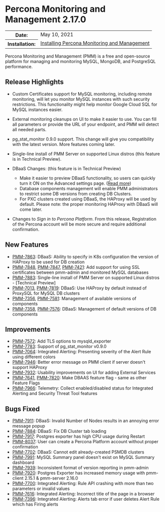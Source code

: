 # Percona Monitoring and Management 2.17.0

<table class="docutils field-list" frame="void" rules="none">
  <colgroup>
    <col class="field-name">
    <col class="field-body">
  </colgroup>
  <tbody valign="top">
    <tr class="field-odd field">
      <th class="field-name">Date:</th>
      <td class="field-body">May 10, 2021</td>
    </tr>
    <tr class="field-even field">
      <th class="field-name">Installation:</th>
      <td class="field-body">
        <a class="reference external" href="https://www.percona.com/software/pmm/quickstart">Installing Percona Monitoring and Management</a></td>
    </tr>
  </tbody>
</table>

Percona Monitoring and Management (PMM) is a free and open-source platform for managing and monitoring MySQL, MongoDB, and PostgreSQL performance.

## Release Highlights

- Custom Certificates support for MySQL monitoring, including remote monitoring, will let you monitor MySQL instances with such security restrictions. This functionality might help monitor Google Cloud SQL for MySQL instances easier.

- External monitoring cleanups on UI to make it easier to use. You can fill all parameters or provide the URL of your endpoint, and PMM will detect all needed parts.

- pg_stat_monitor 0.9.0 support. This change will give you compatibility with the latest version. More features coming later.

- Single-line install of PMM Server on supported Linux distros (this feature is in Technical Preview).

- DBaaS Changes: (this feature is in Technical Preview)
    - Make it easier to preview DBaaS functionality, so users can quickly turn it ON on the Advanced settings page. ([Read more](../how-to/configure.md#advanced-settings))
    - Database components management will enable PMM administrators to restrict some DB versions from creating DB Clusters.
    - For PXC clusters created using DBaaS, the HAProxy will be used by default.  Please note: the proper monitoring HAProxy with DBaaS will come later.

- Changes to *Sign in to Percona Platform*. From this release, Registration of the Percona account will be more secure and require additional confirmation.



## New Features

* [PMM-7863](https://jira.percona.com/browse/PMM-7863): DBaaS: Ability to specify in K8s configuration the version of HAProxy to be used for DB creation 
* [PMM-7848](https://jira.percona.com/browse/PMM-7848), [PMM-7847](https://jira.percona.com/browse/PMM-7847), [PMM-7421](https://jira.percona.com/browse/PMM-7421): Add support for using SSL certificates between pmm-admin and monitored MySQL databases
* [PMM-7883](https://jira.percona.com/browse/PMM-7883): Single-line install of PMM Server on supported Linux distros - [Technical Preview]
* [PMM-7013](https://jira.percona.com/browse/PMM-7013), [PMM-7819](https://jira.percona.com/browse/PMM-7819): DBaaS: Use HAProxy by default instead of ProxySQL for MySQL DB clusters
* [PMM-7356](https://jira.percona.com/browse/PMM-7356), [PMM-7581](https://jira.percona.com/browse/PMM-7581): Management of available versions of components
* [PMM-7358](https://jira.percona.com/browse/PMM-7358), [PMM-7576](https://jira.percona.com/browse/PMM-7576): DBaaS: Management of default versions of DB components


## Improvements

* [PMM-7572](https://jira.percona.com/browse/PMM-7572): Add TLS options to mysqld_exporter
* [PMM-7783](https://jira.percona.com/browse/PMM-7783): Support of pg_stat_monitor v0.9.0
* [PMM-7064](https://jira.percona.com/browse/PMM-7064): Integrated Alerting: Presenting severity of the Alert Rule using different colors
* [PMM-7946](https://jira.percona.com/browse/PMM-7946): Better error message on PMM client if server doesn't support HAProxy
* [PMM-7932](https://jira.percona.com/browse/PMM-7932): Usability improvements on UI for adding External Services
* [PMM-7641](https://jira.percona.com/browse/PMM-7641), [PMM-7820](https://jira.percona.com/browse/PMM-7820): Make DBAAS feature flag - same as other Feature Flags
* [PMM-7966](https://jira.percona.com/browse/PMM-7966): Telemetry: Collect enabled/disabled status for Integrated Alerting and Security Threat Tool features

## Bugs Fixed

* [PMM-7911](https://jira.percona.com/browse/PMM-7911): DBaaS: Invalid Number of Nodes results in an annoying error message popup 
* [PMM-7884](https://jira.percona.com/browse/PMM-7884): DBaaS: Fix DB Cluster tab loading
* [PMM-7917](https://jira.percona.com/browse/PMM-7917): Postgres exporter has high CPU usage during Restart
* [PMM-8037](https://jira.percona.com/browse/PMM-8037): User can create a Percona Platform account without proper confirmation 
* [PMM-7702](https://jira.percona.com/browse/PMM-7702): DBaaS: Cannot edit already-created PSMDB clusters
* [PMM-7991](https://jira.percona.com/browse/PMM-7991): MySQL Summary panel doesn't exist on MySQL Summary dashboard
* [PMM-7939](https://jira.percona.com/browse/PMM-7939): Inconsistent format of version reporting in pmm-admin 
* [PMM-7920](https://jira.percona.com/browse/PMM-7920): Postgres Exporter has increased memory usage with pmm-client 2.15.1 & pmm-server 2.16.0
* [PMM-7700](https://jira.percona.com/browse/PMM-7700): Integrated Alerting: Rule API crashing with more than two parameters or invalid values 
* [PMM-7616](https://jira.percona.com/browse/PMM-7616): Integrated Alerting: Incorrect title of the page in a browser
* [PMM-7396](https://jira.percona.com/browse/PMM-7396): Integrated Alerting: Alerts tab error if user deletes Alert Rule which has Firing alerts
